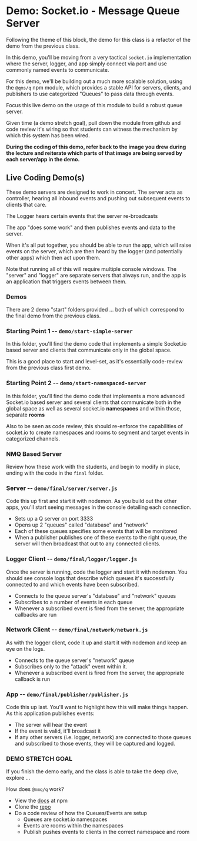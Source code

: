 # Demo: Socket.io - Message Queue Server

Following the theme of this block, the demo for this class is a refactor of the demo from the previous class. 

In this demo, you'll be moving from a very tactical `socket.io` implementation where the server, logger, and app simply connect via port and use commonly named events to communicate.

For this demo, we'll be building out a much more scalable solution, using the `@qms/q` npm module, which provides a stable API for servers, clients, and publishers to use categorized "Queues" to pass data through events.

Focus this live demo on the usage of this module to build a robust queue server.

Given time (a demo stretch goal), pull down the module from github and code review it's wiring so that students can witness the mechanism by which this system has been wired.

**During the coding of this demo, refer back to the image you drew during the lecture and reiterate which parts of that image are being served by each server/app in the demo.**

## Live Coding Demo(s)
These demo servers are designed to work in concert. The server acts as controller, hearing all inbound events and pushing out subsequent events to clients that care.  

The Logger hears certain events that the server re-broadcasts

The app "does some work" and then publishes events and data to the server.

When it's all put together, you should be able to run the app, which will raise events on the server, which are then heard by the logger (and potentially other apps) which then act upon them.

Note that running all of this will require multiple console windows. The "server" and "logger" are separate servers that always run, and the app is an application that triggers events between them. 

### Demos
There are 2 demo "start" folders provided ... both of which correspond to the final demo from the previous class.

### Starting Point 1 -- `demo/start-simple-server`
In this folder, you'll find the demo code that implements a simple Socket.io based server and clients that communicate only in the global space.

This is a good place to start and level-set, as it's essentially code-review from the previous class first demo.

### Starting Point 2 -- `demo/start-namespaced-server`
In this folder, you'll find the demo code that implements a more advanced Socket.io based server and several clients that communicate both in the global space as well as several socket.io **namespaces** and within those, separate **rooms**

Also to be seen as code review, this should re-enforce the capabilities of socket.io to create namespaces and rooms to segment and target events in categorized channels.


### NMQ Based Server

Review how these work with the students, and begin to modify in place, ending with the code in the `final` folder.

### Server -- `demo/final/server/server.js`
Code this up first and start it with nodemon. As you build out the other apps, you'll start seeing messages in the console detailing each connection.

* Sets up a Q server on port 3333
* Opens up 2 "queues" called "database" and "network"
* Each of these queues specifies some events that will be monitored
* When a publisher publishes one of these events to the right queue, the server will then broadcast that out to any connected clients.

### Logger Client -- `demo/final/logger/logger.js`
Once the server is running, code the logger and start it with nodemon. You should see console logs that describe which queues it's successfully connected to and which events have been subscribed.

* Connects to the queue server's "database" and "network" queues
* Subscribes to a number of events in each queue
* Whenever a subscribed event is fired from the server, the appropriate callbacks are run

### Network Client -- `demo/final/network/network.js`
As with the logger client, code it up and start it with nodemon and keep an eye on the logs.

* Connects to the queue server's "network" queue
* Subscribes only to the "attack" event within it.
* Whenever a subscribed event is fired from the server, the appropriate callback is run

### App -- `demo/final/publisher/publisher.js`
Code this up last. You'll want to highlight how this will make things happen.  As this application publishes events:

* The server will hear the event
* If the event is valid, it'll broadcast it
* If any other servers (i.e. logger, network) are connected to those queues and subscribed to those events, they will be captured and logged.

### DEMO STRETCH GOAL

If you finish the demo early, and the class is able to take the deep dive, explore ...

How does `@nmq/q` work?

* View the [docs](https://www.npmjs.com/package/@nmq/q) at npm
* Clone the [repo](https://github.com/jetcitysoftware/q)
* Do a code review of how the Queues/Events are setup
  * Queues are socket.io namespaces
  * Events are rooms within the namespaces
  * Publish pushes events to clients in the correct namespace and room

